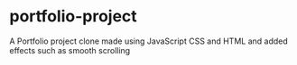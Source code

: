 # portfolio-project
A Portfolio project clone made using JavaScript CSS and HTML and added effects such as smooth scrolling

